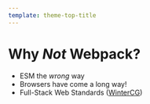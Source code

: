 ```yaml
---
template: theme-top-title
---
```


# Why _Not_ Webpack?

- ESM the _wrong_ way
- Browsers have come a long way!
- Full-Stack Web Standards ([WinterCG](https://wintercg.org/))
